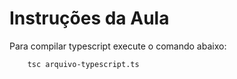 # Instruções da Aula

Para compilar typescript execute o comando abaixo:
```
    tsc arquivo-typescript.ts
```